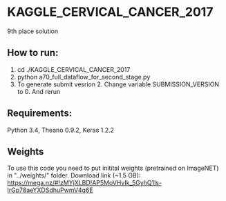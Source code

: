 # KAGGLE_CERVICAL_CANCER_2017
9th place solution

## How to run:
1) cd ./KAGGLE_CERVICAL_CANCER_2017
2) python a70_full_dataflow_for_second_stage.py
3) To generate submit vesrion 2. Change variable SUBMISSION_VERSION to 0. And rerun

## Requirements:
Python 3.4, Theano 0.9.2, Keras 1.2.2

## Weights
To use this code you need to put initital weights (pretrained on ImageNET) in "../weights/" folder.
Download link (~1.5 GB): https://mega.nz/#!zMYjXLBD!AP5MoVHvIk_5GyhQ1ls-IrGp78aeYXDSdhuPwmV4q6E
